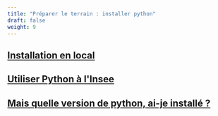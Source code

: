 ```yaml
---
title: "Préparer le terrain : installer python"
draft: false
weight: 9
---
```


## [Installation en local](./installation)

## [Utiliser Python à l'Insee](./configuration)

## [Mais quelle version de python, ai-je installé ?](./versioninstallee)
